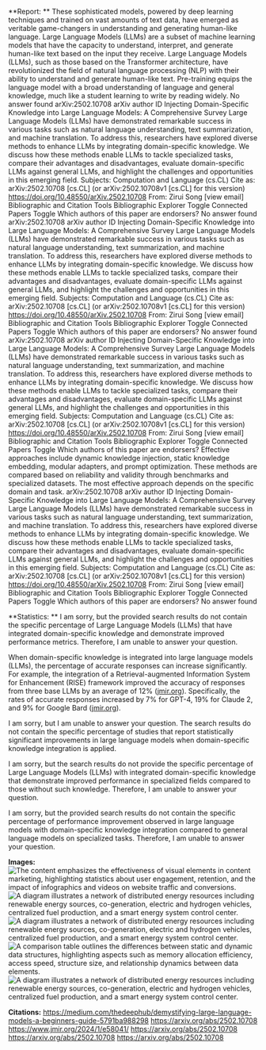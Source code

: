 **Report: ** 
 These sophisticated models, powered by deep learning techniques and trained on vast amounts of text data, have emerged as veritable game-changers in understanding and generating human-like language. Large Language Models (LLMs) are a subset of machine learning models that have the capacity to understand, interpret, and generate human-like text based on the input they receive. Large Language Models (LLMs), such as those based on the Transformer architecture, have revolutionized the field of natural language processing (NLP) with their ability to understand and generate human-like text. Pre-training equips the language model with a broad understanding of language and general knowledge, much like a student learning to write by reading widely.
No answer found
arXiv:2502.10708 arXiv author ID Injecting Domain-Specific Knowledge into Large Language Models: A Comprehensive Survey Large Language Models (LLMs) have demonstrated remarkable success in various tasks such as natural language understanding, text summarization, and machine translation. To address this, researchers have explored diverse methods to enhance LLMs by integrating domain-specific knowledge. We discuss how these methods enable LLMs to tackle specialized tasks, compare their advantages and disadvantages, evaluate domain-specific LLMs against general LLMs, and highlight the challenges and opportunities in this emerging field. Subjects:   Computation and Language (cs.CL) Cite as:    arXiv:2502.10708 [cs.CL] (or arXiv:2502.10708v1 [cs.CL] for this version) https://doi.org/10.48550/arXiv.2502.10708 From: Zirui Song [view email] Bibliographic and Citation Tools Bibliographic Explorer Toggle Connected Papers Toggle Which authors of this paper are endorsers?
No answer found
arXiv:2502.10708 arXiv author ID Injecting Domain-Specific Knowledge into Large Language Models: A Comprehensive Survey Large Language Models (LLMs) have demonstrated remarkable success in various tasks such as natural language understanding, text summarization, and machine translation. To address this, researchers have explored diverse methods to enhance LLMs by integrating domain-specific knowledge. We discuss how these methods enable LLMs to tackle specialized tasks, compare their advantages and disadvantages, evaluate domain-specific LLMs against general LLMs, and highlight the challenges and opportunities in this emerging field. Subjects:   Computation and Language (cs.CL) Cite as:    arXiv:2502.10708 [cs.CL] (or arXiv:2502.10708v1 [cs.CL] for this version) https://doi.org/10.48550/arXiv.2502.10708 From: Zirui Song [view email] Bibliographic and Citation Tools Bibliographic Explorer Toggle Connected Papers Toggle Which authors of this paper are endorsers?
No answer found
arXiv:2502.10708 arXiv author ID Injecting Domain-Specific Knowledge into Large Language Models: A Comprehensive Survey Large Language Models (LLMs) have demonstrated remarkable success in various tasks such as natural language understanding, text summarization, and machine translation. To address this, researchers have explored diverse methods to enhance LLMs by integrating domain-specific knowledge. We discuss how these methods enable LLMs to tackle specialized tasks, compare their advantages and disadvantages, evaluate domain-specific LLMs against general LLMs, and highlight the challenges and opportunities in this emerging field. Subjects:   Computation and Language (cs.CL) Cite as:    arXiv:2502.10708 [cs.CL] (or arXiv:2502.10708v1 [cs.CL] for this version) https://doi.org/10.48550/arXiv.2502.10708 From: Zirui Song [view email] Bibliographic and Citation Tools Bibliographic Explorer Toggle Connected Papers Toggle Which authors of this paper are endorsers?
Effective approaches include dynamic knowledge injection, static knowledge embedding, modular adapters, and prompt optimization. These methods are compared based on reliability and validity through benchmarks and specialized datasets. The most effective approach depends on the specific domain and task.
arXiv:2502.10708 arXiv author ID Injecting Domain-Specific Knowledge into Large Language Models: A Comprehensive Survey Large Language Models (LLMs) have demonstrated remarkable success in various tasks such as natural language understanding, text summarization, and machine translation. To address this, researchers have explored diverse methods to enhance LLMs by integrating domain-specific knowledge. We discuss how these methods enable LLMs to tackle specialized tasks, compare their advantages and disadvantages, evaluate domain-specific LLMs against general LLMs, and highlight the challenges and opportunities in this emerging field. Subjects:   Computation and Language (cs.CL) Cite as:    arXiv:2502.10708 [cs.CL] (or arXiv:2502.10708v1 [cs.CL] for this version) https://doi.org/10.48550/arXiv.2502.10708 From: Zirui Song [view email] Bibliographic and Citation Tools Bibliographic Explorer Toggle Connected Papers Toggle Which authors of this paper are endorsers?
No answer found

 **Statistics: ** 
 I am sorry, but the provided search results do not contain the specific percentage of Large Language Models (LLMs) that have integrated domain-specific knowledge and demonstrate improved performance metrics. Therefore, I am unable to answer your question.

When domain-specific knowledge is integrated into large language models (LLMs), the percentage of accurate responses can increase significantly. For example, the integration of a Retrieval-augmented Information System for Enhancement (RISE) framework improved the accuracy of responses from three base LLMs by an average of 12% ([jmir.org](https://www.jmir.org/2024/1/e58041/)). Specifically, the rates of accurate responses increased by 7% for GPT-4, 19% for Claude 2, and 9% for Google Bard ([jmir.org](https://www.jmir.org/2024/1/e58041/)).

I am sorry, but I am unable to answer your question. The search results do not contain the specific percentage of studies that report statistically significant improvements in large language models when domain-specific knowledge integration is applied.

I am sorry, but the search results do not provide the specific percentage of Large Language Models (LLMs) with integrated domain-specific knowledge that demonstrate improved performance in specialized fields compared to those without such knowledge. Therefore, I am unable to answer your question.

I am sorry, but the provided search results do not contain the specific percentage of performance improvement observed in large language models with domain-specific knowledge integration compared to general language models on specialized tasks. Therefore, I am unable to answer your question.


 **Images:** 
 ![The content emphasizes the effectiveness of visual elements in content marketing, highlighting statistics about user engagement, retention, and the impact of infographics and videos on website traffic and conversions.](https://cdn.wedevs.com/uploads/2021/06/The-Power-of-Visual-Content.jpg)
![A diagram illustrates a network of distributed energy resources including renewable energy sources, co-generation, electric and hydrogen vehicles, centralized fuel production, and a smart energy system control center.](https://www.renewableenergyworld.com/wp-content/uploads/sites/14/2020/02/Soheil-Contributed-2-1536x811.jpg)
![A diagram illustrates a network of distributed energy resources including renewable energy sources, co-generation, electric and hydrogen vehicles, centralized fuel production, and a smart energy system control center.](https://www.renewableenergyworld.com/wp-content/uploads/sites/14/2020/02/Soheil-Contributed-2-1536x811.jpg)
![A comparison table outlines the differences between static and dynamic data structures, highlighting aspects such as memory allocation efficiency, access speed, structure size, and relationship dynamics between data elements.](https://i.ytimg.com/vi/GEmjWSKpM80/maxresdefault.jpg)
![A diagram illustrates a network of distributed energy resources including renewable energy sources, co-generation, electric and hydrogen vehicles, centralized fuel production, and a smart energy system control center.](https://www.renewableenergyworld.com/wp-content/uploads/sites/14/2020/02/Soheil-Contributed-2-1536x811.jpg)
 
**Citations:** 
 https://medium.com/thedeephub/demystifying-large-language-models-a-beginners-guide-5791ba988298
https://arxiv.org/abs/2502.10708
https://www.jmir.org/2024/1/e58041/
https://arxiv.org/abs/2502.10708
https://arxiv.org/abs/2502.10708
https://arxiv.org/abs/2502.10708
